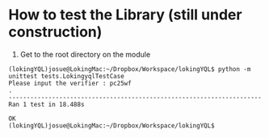 How to test the Library (still under construction)
=======================

1. Get to the root directory on the module 

```shell
(lokingYQL)josue@LokingMac:~/Dropbox/Workspace/lokingYQL$ python -m unittest tests.LokingyqlTestCase
Please input the verifier : pc25wf
.
----------------------------------------------------------------------
Ran 1 test in 18.488s

OK
(lokingYQL)josue@LokingMac:~/Dropbox/Workspace/lokingYQL$
```




